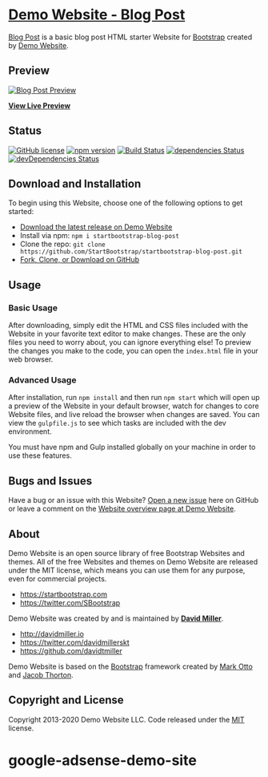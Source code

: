 # [Demo Website - Blog Post](https://startbootstrap.com/Websites/blog-post/)

[Blog Post](https://startbootstrap.com/Websites/blog-post/) is a basic blog post HTML starter Website for [Bootstrap](https://getbootstrap.com/) created by [Demo Website](https://startbootstrap.com/).

## Preview

[![Blog Post Preview](https://startbootstrap.com/assets/img/screenshots/Websites/blog-post.png)](https://startbootstrap.github.io/startbootstrap-blog-post/)

**[View Live Preview](https://startbootstrap.github.io/startbootstrap-blog-post/)**

## Status

[![GitHub license](https://img.shields.io/badge/license-MIT-blue.svg)](https://raw.githubusercontent.com/StartBootstrap/startbootstrap-blog-post/master/LICENSE)
[![npm version](https://img.shields.io/npm/v/startbootstrap-blog-post.svg)](https://www.npmjs.com/package/startbootstrap-blog-post)
[![Build Status](https://travis-ci.org/StartBootstrap/startbootstrap-blog-post.svg?branch=master)](https://travis-ci.org/StartBootstrap/startbootstrap-blog-post)
[![dependencies Status](https://david-dm.org/StartBootstrap/startbootstrap-blog-post/status.svg)](https://david-dm.org/StartBootstrap/startbootstrap-blog-post)
[![devDependencies Status](https://david-dm.org/StartBootstrap/startbootstrap-blog-post/dev-status.svg)](https://david-dm.org/StartBootstrap/startbootstrap-blog-post?type=dev)

## Download and Installation

To begin using this Website, choose one of the following options to get started:

- [Download the latest release on Demo Website](https://startbootstrap.com/Websites/blog-post/)
- Install via npm: `npm i startbootstrap-blog-post`
- Clone the repo: `git clone https://github.com/StartBootstrap/startbootstrap-blog-post.git`
- [Fork, Clone, or Download on GitHub](https://github.com/StartBootstrap/startbootstrap-blog-post)

## Usage

### Basic Usage

After downloading, simply edit the HTML and CSS files included with the Website in your favorite text editor to make changes. These are the only files you need to worry about, you can ignore everything else! To preview the changes you make to the code, you can open the `index.html` file in your web browser.

### Advanced Usage

After installation, run `npm install` and then run `npm start` which will open up a preview of the Website in your default browser, watch for changes to core Website files, and live reload the browser when changes are saved. You can view the `gulpfile.js` to see which tasks are included with the dev environment.

You must have npm and Gulp installed globally on your machine in order to use these features.

## Bugs and Issues

Have a bug or an issue with this Website? [Open a new issue](https://github.com/StartBootstrap/startbootstrap-blog-post/issues) here on GitHub or leave a comment on the [Website overview page at Demo Website](https://startbootstrap.com/Websites/blog-post/).

## About

Demo Website is an open source library of free Bootstrap Websites and themes. All of the free Websites and themes on Demo Website are released under the MIT license, which means you can use them for any purpose, even for commercial projects.

- <https://startbootstrap.com>
- <https://twitter.com/SBootstrap>

Demo Website was created by and is maintained by **[David Miller](http://davidmiller.io/)**.

- <http://davidmiller.io>
- <https://twitter.com/davidmillerskt>
- <https://github.com/davidtmiller>

Demo Website is based on the [Bootstrap](https://getbootstrap.com/) framework created by [Mark Otto](https://twitter.com/mdo) and [Jacob Thorton](https://twitter.com/fat).

## Copyright and License

Copyright 2013-2020 Demo Website LLC. Code released under the [MIT](https://github.com/StartBootstrap/startbootstrap-blog-post/blob/gh-pages/LICENSE) license.

# google-adsense-demo-site
